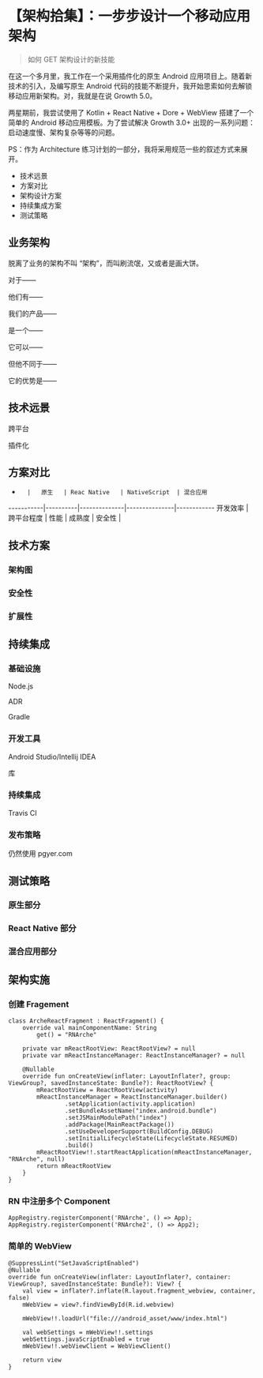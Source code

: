 【架构拾集】：一步步设计一个移动应用架构
===

> 如何 GET 架构设计的新技能

在这一个多月里，我工作在一个采用插件化的原生 Android 应用项目上。随着新技术的引入，及编写原生 Android 代码的技能不断提升，我开始思索如何去解锁移动应用新架构。对，我就是在说 Growth 5.0。

两星期前，我尝试使用了 Kotlin + React Native + Dore + WebView 搭建了一个简单的 Android 移动应用模板。为了尝试解决 Growth 3.0+ 出现的一系列问题：启动速度慢、架构复杂等等的问题。

PS：作为 Architecture 练习计划的一部分，我将采用规范一些的叙述方式来展开。

 - 技术远景
 - 方案对比
 - 架构设计方案
 - 持续集成方案
 - 测试策略

业务架构
---

脱离了业务的架构不叫 “架构”，而叫刷流氓，又或者是画大饼。

对于——

他们有——

我们的产品——

是一个——

它可以——

但他不同于——

它的优势是——

技术远景
---

跨平台

插件化



方案对比
---

   -       |   原生   | Reac Native   | NativeScript  | 混合应用
-----------|----------|--------------|---------------|------------
开发效率    | 
跨平台程度  |
性能		   |
成熟度     | 
安全性     | 

技术方案
---

### 架构图

### 安全性

### 扩展性

持续集成
---

### 基础设施

Node.js

ADR

Gradle

### 开发工具

Android Studio/Intellij IDEA

库


### 持续集成

Travis CI 

### 发布策略

仍然使用 pgyer.com

测试策略
---

### 原生部分

### React Native 部分

### 混合应用部分

架构实施
---

### 创建 Fragement

```
class ArcheReactFragment : ReactFragment() {
    override val mainComponentName: String
        get() = "RNArche"

    private var mReactRootView: ReactRootView? = null
    private var mReactInstanceManager: ReactInstanceManager? = null

    @Nullable
    override fun onCreateView(inflater: LayoutInflater?, group: ViewGroup?, savedInstanceState: Bundle?): ReactRootView? {
        mReactRootView = ReactRootView(activity)
        mReactInstanceManager = ReactInstanceManager.builder()
                .setApplication(activity.application)
                .setBundleAssetName("index.android.bundle")
                .setJSMainModulePath("index")
                .addPackage(MainReactPackage())
                .setUseDeveloperSupport(BuildConfig.DEBUG)
                .setInitialLifecycleState(LifecycleState.RESUMED)
                .build()
        mReactRootView!!.startReactApplication(mReactInstanceManager, "RNArche", null)
        return mReactRootView
    }
}
```

### RN 中注册多个 Component

```
AppRegistry.registerComponent('RNArche', () => App);
AppRegistry.registerComponent('RNArche2', () => App2);
```

### 简单的 WebView

```
@SuppressLint("SetJavaScriptEnabled")
@Nullable
override fun onCreateView(inflater: LayoutInflater?, container: ViewGroup?, savedInstanceState: Bundle?): View? {
    val view = inflater?.inflate(R.layout.fragment_webview, container, false)
    mWebView = view?.findViewById(R.id.webview)

    mWebView!!.loadUrl("file:///android_asset/www/index.html")

    val webSettings = mWebView!!.settings
    webSettings.javaScriptEnabled = true
    mWebView!!.webViewClient = WebViewClient()

    return view
}
```



